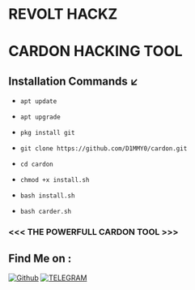 



# REVOLT HACKZ
# CARDON HACKING TOOL 
## Installation Commands ↙️
* `apt update`
* `apt upgrade`
* `pkg install git`
* `git clone https://github.com/D1MMY0/cardon.git`
* `cd cardon`
* `chmod +x install.sh`


* `bash install.sh`  
* `bash carder.sh`

### <<< THE POWERFULL CARDON TOOL >>>

## Find Me on :
[![Github](https://img.shields.io/badge/Github-D1MMY-green?style=for-the-badge&logo=github)](https://github.com/D1MMY0 )
[![TELEGRAM](https://img.shields.io/ba/TELEGRAM-D1MMY-blue?style=for-the-badge&logo=telegram)](https://t.me/the_D1)
